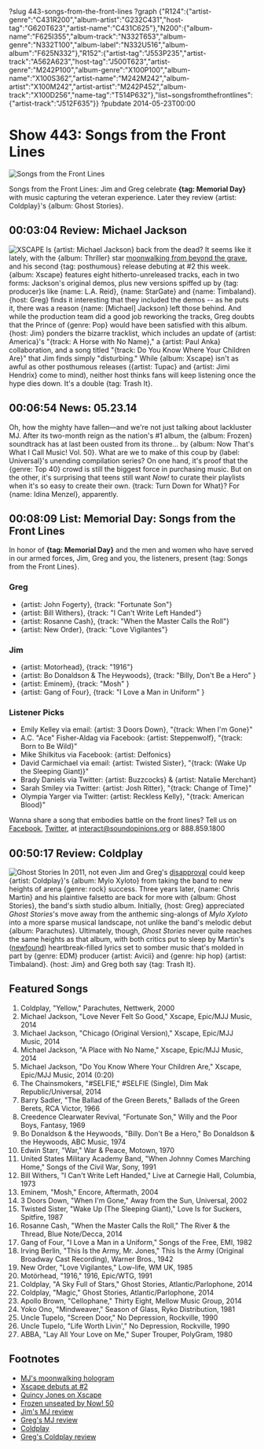 ?slug 443-songs-from-the-front-lines
?graph {"R124":{"artist-genre":"C431R200","album-artist":"G232C431","host-tag":"G620T623","artist-name":"C431C625"},"N200":{"album-name":"F625I355","album-track":"N332T653","album-genre":"N332T100","album-label":"N332U516","album-album":"F625N332"},"R152":{"artist-tag":"J553P235","artist-track":"A562A623","host-tag":"J500T623","artist-genre":"M242P100","album-genre":"X100P100","album-name":"X100S362","artist-name":"M242M242","album-artist":"X100M242","artist-artist":"M242P452","album-track":"X100D256","name-tag":"T514P632"},"list~songsfromthefrontlines":{"artist-track":"J512F635"}}
?pubdate 2014-05-23T00:00

# Show 443: Songs from the Front Lines

![Songs from the Front Lines](http://static.soundopinions.org/images/2014/frontlines_web.jpg)

Songs from the Front Lines: Jim and Greg celebrate **{tag: Memorial Day}** with music capturing the veteran experience. Later they review {artist: Coldplay}'s {album: Ghost Stories}. 

## 00:03:04 Review: Michael Jackson
![XSCAPE](http://is3.mzstatic.com/image/thumb/Music/v4/ba/08/52/ba0852c1-6472-be7c-81f6-51bf5fe14a9f/source/600x600bb.jpg "32940/850693793")
Is {artist: Michael Jackson} back from the dead? It seems like it lately, with the {album: Thriller} star [moonwalking from beyond the grave](http://www.theverge.com/2014/5/18/5729866/michael-jackson-hologram-at-billboard-music-awards), and his second {tag: posthumous} release debuting at #2 this week. {album: Xscape} features eight hitherto-unreleased tracks, each in two forms: Jackson's original demos, plus new versions spiffed up by {tag: producer}s like {name: L.A. Reid}, {name: StarGate} and {name: Timbaland}. {host: Greg} finds it interesting that they included the demos -- as he puts it, there was a reason {name: [Michael] Jackson} left those behind. And while the production team did a good job reworking the tracks, Greg doubts that the Prince of {genre: Pop} would have been satisfied with this album. {host: Jim} ponders the bizarre tracklist, which includes an update of {artist: America}'s "{track: A Horse with No Name}," a {artist: Paul Anka} collaboration, and a song titled "{track: Do You Know Where Your Children Are}" that Jim finds simply "disturbing." While {album: Xscape} isn't as awful as other posthumous releases ({artist: Tupac} and {artist: Jimi Hendrix} come to mind), neither host thinks fans will keep listening once the hype dies down. It's a double {tag: Trash It}.

## 00:06:54 News: 05.23.14 
Oh, how the mighty have fallen—and we're not just talking about lackluster MJ. After its two-month reign as the nation's #1 album, the {album: Frozen} soundtrack has at last been ousted from its throne... by {album: Now That's What I Call Music! Vol. 50}. What are we to make of this coup by {label: Universal}'s unending compilation series? On one hand, it's proof that the {genre: Top 40} crowd is still the biggest force in purchasing music. But on the other, it's surprising that teens still want *Now!* to curate their playlists when it's so easy to create their own. {track: Turn Down for What}? For {name: Idina Menzel}, apparently.

## 00:08:09 List: Memorial Day: Songs from the Front Lines
In honor of **{tag: Memorial Day}** and the men and women who have served in our armed forces, Jim, Greg and you, the listeners, present {tag: Songs from the Front Lines}.

### Greg
- {artist: John Fogerty}, {track: "Fortunate Son"}
- {artist: Bill Withers}, {track: "I Can't Write Left Handed"}
- {artist: Rosanne Cash}, {track: "When the Master Calls the Roll"}
- {artist: New Order}, {track: "Love Vigilantes"}

### Jim
- {artist: Motorhead}, {track: "1916"}
- {artist: Bo Donaldson & The Heywoods}, {track: "Billy, Don't Be a Hero" }
- {artist: Eminem}, {track: "Mosh" }
- {artist: Gang of Four}, {track: "I Love a Man in Uniform" }

### Listener Picks
- Emily Kelley via email: {artist: 3 Doors Down}, "{track: When I'm Gone}"
- A.C. "Ace" Fisher-Aldag via Facebook: {artist: Steppenwolf}, "{track: Born to Be Wild}"
- Mike Shilkitus via Facebook: {artist: Delfonics}
- David Carmichael via email: {artist: Twisted Sister}, "{track: (Wake Up the Sleeping Giant)}"
- Brady Daniels via Twitter: {artist: Buzzcocks} & {artist: Natalie Merchant}
- Sarah Smiley via Twitter: {artist: Josh Ritter}, "{track: Change of Time}"
- Olympia Yarger via Twitter: {artist: Reckless Kelly}, "{track: American Blood}"

Wanna share a song that embodies battle on the front lines? Tell us on [Facebook](https://www.facebook.com/soundopinions), [Twitter](https://twitter.com/soundopinions‎), at interact@soundopinions.org or 888.859.1800


## 00:50:17 Review: Coldplay
![Ghost Stories](http://a2.mzstatic.com/us/r30/Features/v4/cd/3b/76/cd3b762c-79c5-c5aa-1250-6c48c79fada9/dj.vmtulfyu.600x600-75.jpg "471744/829909653")
In 2011, not even Jim and Greg's [disapproval](show/310/review/coldplay) could keep {artist: Coldplay}'s {album: Mylo Xyloto} from taking the band to new heights of arena {genre: rock} success. Three years later, {name: Chris Martin} and his plaintive falsetto are back for more with {album: Ghost Stories}, the band's sixth studio album. Initially, {host: Greg} appreciated *Ghost Stories*'s move away from the anthemic sing-alongs of *Mylo Xyloto* into a more sparse musical landscape, not unlike the band's melodic debut {album: Parachutes}. Ultimately, though, *Ghost Stories* never quite reaches the same heights as that album, with both critics put to sleep by Martin's ([newfound](http://www.independent.co.uk/news/people/chris-martin-on-gwyneth-paltrow-uncoupling-if-you-cant-open-yourself-up-you-cant-appreciate-the-wonder-inside-9295002.html)) heartbreak-filled lyrics set to somber music that's molded in part by {genre: EDM} producer {artist: Avicii} and {genre: hip hop} {artist: Timbaland}. {host: Jim} and Greg both say {tag: Trash It}. 


## Featured Songs
1. Coldplay, "Yellow," Parachutes, Nettwerk, 2000
1. Michael Jackson, "Love Never Felt So Good," Xscape, Epic/MJJ Music, 2014
1. Michael Jackson, "Chicago (Original Version)," Xscape, Epic/MJJ Music, 2014
1. Michael Jackson, "A Place with No Name," Xscape, Epic/MJJ Music, 2014
1. Michael Jackson, "Do You Know Where Your Children Are," Xscape, Epic/MJJ Music, 2014 (0:20)
1. The Chainsmokers, "#SELFIE," #SELFIE (Single), Dim Mak Republic/Universal, 2014
1. Barry Sadler, "The Ballad of the Green Berets," Ballads of the Green Berets, RCA Victor, 1966
1. Creedence Clearwater Revival, "Fortunate Son," Willy and the Poor Boys, Fantasy, 1969
1. Bo Donaldson & the Heywoods, "Billy. Don't Be a Hero," Bo Donaldson & the Heywoods, ABC Music, 1974
1. Edwin Starr, "War," War & Peace, Motown, 1970
1. United States Military Academy Band, "When Johnny Comes Marching Home," Songs of the Civil War, Sony, 1991
1. Bill Withers, "I Can't Write Left Handed," Live at Carnegie Hall, Columbia, 1973
1. Eminem, "Mosh," Encore, Aftermath, 2004
1. 3 Doors Down, "When I'm Gone," Away from the Sun, Universal, 2002
1. Twisted Sister, "Wake Up (The Sleeping Giant)," Love Is for Suckers, Spitfire, 1987
1. Rosanne Cash, "When the Master Calls the Roll," The River & the Thread, Blue Note/Decca, 2014
1. Gang of Four, "I Love a Man in a Uniform," Songs of the Free, EMI, 1982
1. Irving Berlin, "This Is the Army, Mr. Jones," This Is the Army (Original Broadway Cast Recording), Warner Bros., 1942
1. New Order, "Love Vigilantes," Low-life, WM UK, 1985
1. Motörhead, "1916," 1916, Epic/WTG, 1991
1. Coldplay, "A Sky Full of Stars," Ghost Stories, Atlantic/Parlophone, 2014
1. Coldplay, "Magic," Ghost Stories, Atlantic/Parlophone, 2014
1. Apollo Brown, "Cellophane," Thirty Eight, Mellow Music Group, 2014
1. Yoko Ono, "Mindweaver," Season of Glass, Ryko Distribution, 1981
1. Uncle Tupelo, "Screen Door," No Depression, Rockville, 1990
1. Uncle Tupelo, "Life Worth Livin'," No Depression, Rockville, 1990
1. ABBA, "Lay All Your Love on Me," Super Trouper, PolyGram, 1980

## Footnotes
- [MJ's moonwalking hologram](http://www.theverge.com/2014/5/18/5729866/michael-jackson-hologram-at-billboard-music-awards)
- [Xscape debuts at #2](http://www.billboard.com/articles/news/6092255/billboard-200-black-keys-michael-jackson-albums-rascal-flatts)
- [Quincy Jones on Xscape](http://www.rollingstone.com/music/news/thriller-producer-quincy-jones-calls-new-michael-jackson-a-cash-in-20140521?utm_source=dailynewsletter&utm_medium=email&utm_campaign=newsletter)
- [Frozen unseated by Now! 50](http://artsbeat.blogs.nytimes.com/2014/05/14/now-thats-what-i-call-music-ends-frozen-soundtracks-no-1-run/?_php=true&_type=blogs&_r=0)
- [Jim's MJ review](http://www.wbez.org/blogs/jim-derogatis/2014-05/michael-jackson-still-fretting-about-lost-children-110203)
- [Greg's MJ review](http://www.chicagotribune.com/entertainment/music/turnitup/ct-michael-jackson-xscape-review-20140512,0,4536683.column)
- [Coldplay](http://www.coldplay.com/)
- [Greg's Coldplay review](http://articles.chicagotribune.com/2014-05-19/entertainment/chi-coldplay-ghost-stories-album-review-20140519_1_coldplay-chris-martin-first-album)
